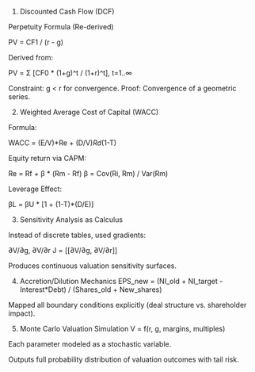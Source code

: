 1. Discounted Cash Flow (DCF)

Perpetuity Formula (Re-derived)

PV = CF1 / (r - g)


Derived from:

PV = Σ [CF0 * (1+g)^t / (1+r)^t],  t=1..∞


Constraint: g < r for convergence.
Proof: Convergence of a geometric series.

2. Weighted Average Cost of Capital (WACC)

Formula:

WACC = (E/V)*Re + (D/V)*Rd*(1-T)


Equity return via CAPM:

Re = Rf + β * (Rm - Rf)
β = Cov(Ri, Rm) / Var(Rm)


Leverage Effect:

βL = βU * [1 + (1-T)*(D/E)]

3. Sensitivity Analysis as Calculus

Instead of discrete tables, used gradients:

∂V/∂g, ∂V/∂r
J = [[∂V/∂g, ∂V/∂r]]


Produces continuous valuation sensitivity surfaces.

4. Accretion/Dilution Mechanics
EPS_new = (NI_old + NI_target - Interest*Debt) / (Shares_old + New_shares)


Mapped all boundary conditions explicitly (deal structure vs. shareholder impact).

5. Monte Carlo Valuation Simulation
V = f(r, g, margins, multiples)


Each parameter modeled as a stochastic variable.

Outputs full probability distribution of valuation outcomes with tail risk.
